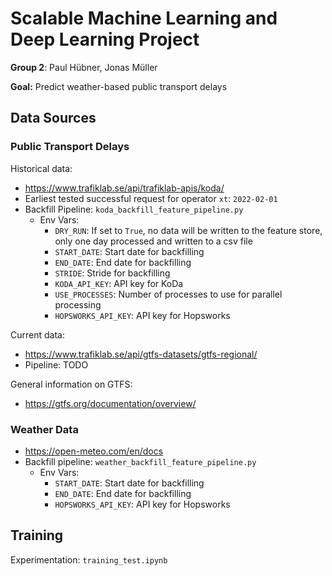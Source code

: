 # Scalable Machine Learning and Deep Learning Project
**Group 2**: Paul Hübner, Jonas Müller

**Goal:** Predict weather-based public transport delays

## Data Sources

### Public Transport Delays
Historical data:
- https://www.trafiklab.se/api/trafiklab-apis/koda/
- Earliest tested successful request for operator `xt`: `2022-02-01`
- Backfill Pipeline: `koda_backfill_feature_pipeline.py`
  - Env Vars:
    - `DRY_RUN`: If set to `True`, no data will be written to the feature store, only one day processed and written to a csv file
    - `START_DATE`: Start date for backfilling
    - `END_DATE`: End date for backfilling
    - `STRIDE`: Stride for backfilling
    - `KODA_API_KEY`: API key for KoDa
    - `USE_PROCESSES`: Number of processes to use for parallel processing
    - `HOPSWORKS_API_KEY`: API key for Hopsworks

Current data:
- https://www.trafiklab.se/api/gtfs-datasets/gtfs-regional/
- Pipeline: TODO

General information on GTFS:
- https://gtfs.org/documentation/overview/

### Weather Data
- https://open-meteo.com/en/docs
- Backfill pipeline: `weather_backfill_feature_pipeline.py`
  - Env Vars:
    - `START_DATE`: Start date for backfilling
    - `END_DATE`: End date for backfilling
    - `HOPSWORKS_API_KEY`: API key for Hopsworks

## Training
Experimentation: `training_test.ipynb`